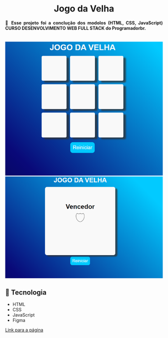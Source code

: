 <h1 align="center"> Jogo da Velha</h1>

<h4 align="justify">🚀 Esse projeto foi a conclução dos modolos (HTML, CSS, JavaScript) CURSO DESENVOLVIMENTO WEB FULL STACK do Programadorbr.
</h4>
<br>
<img src="./image/Captura de tela 2021-04-27 160104.png">
<br>
<img src="./image/Captura de tela 2021-04-27 160207.png">

<h2> 🔗 Tecnologia</h2>
<ul>
    <li>HTML</li>
    <li>CSS</li>
    <li>JavaScript</li>
    <li>Figma</li>
</ul>

[Link para a página](https://fabio-sudo-apt.github.io/jogoDavelha/)
